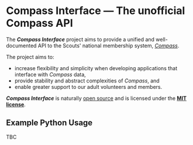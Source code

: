 # Compass Interface — The unofficial Compass API

The ***Compass Interface*** project aims to provide a unified and well-documented API to 
the Scouts' national membership system, *[Compass](https://compass.scouts.org.uk)*. 

The project aims to: 
 - increase flexibility and simplicity when developing applications that interface with *Compass* data, 
 - provide  stability and abstract complexities of *Compass*, and 
 - enable greater support to our adult  volunteers and members. 

***Compass Interface*** is naturally [open source](https://github.com/the-scouts/compass-interface) 
and is licensed under the **[MIT license](https://choosealicense.com/licenses/mit/)**.

## Example Python Usage

TBC


